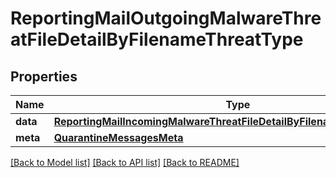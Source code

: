 # ReportingMailOutgoingMalwareThreatFileDetailByFilenameThreatType

## Properties
Name | Type | Description | Notes
------------ | ------------- | ------------- | -------------
**data** | [**ReportingMailIncomingMalwareThreatFileDetailByFilenameThreatTypeData**](ReportingMailIncomingMalwareThreatFileDetailByFilenameThreatTypeData.md) |  | [optional] 
**meta** | [**QuarantineMessagesMeta**](QuarantineMessagesMeta.md) |  | [optional] 

[[Back to Model list]](../README.md#documentation-for-models) [[Back to API list]](../README.md#documentation-for-api-endpoints) [[Back to README]](../README.md)

